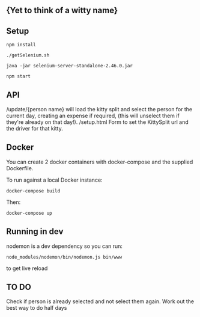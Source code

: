 ## {Yet to think of a witty name}

## Setup

`
npm install
`

`
./getSelenium.sh
`

`
java -jar selenium-server-standalone-2.46.0.jar
`

`
npm start
`

## API
/update/{person name} will load the kitty split and select the person for the current day, creating an expense if required, (this will unselect them if they're already on that day!).
/setup.html Form to set the KittySplit url and the driver for that kitty.

## Docker

You can create 2 docker containers with docker-compose and the supplied Dockerfile.

To run against a local Docker instance:

`
docker-compose build
`

Then:

`docker-compose up
`

## Running in dev

nodemon is a dev dependency so you can run:

`
node_modules/nodemon/bin/nodemon.js bin/www
`

to get live reload

## TO DO

Check if person is already selected and not select them again.
Work out the best way to do half days
